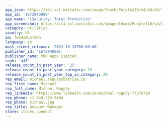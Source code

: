 ```yaml
---
app_icon: https://is1-ssl.mzstatic.com/image/thumb/Purple126/v4/44/e5/f5/44e5f5f0-b283-64cf-84ed-778f57a549cc/AppIcon-1x_U007emarketing-0-7-0-85-220.png/1024x1024bb.png
app_id: '1672940089'
app_name: 'iSecurity: Total Protection'
app_screenshot: https://is1-ssl.mzstatic.com/image/thumb/Purple116/v4/bd/2e/8b/bd2e8b38-cb63-b22b-3082-3960a36b7f7b/8dd7f663-5cdd-4d68-827f-22a2e2ad758b_X_1_1.jpg/2688x1242bb.png
category: Utilities
country: US
id: fwQUzACo7sOn
language: en
most_recent_release: '2023-10-16T00:00:00'
publisher_id: '1672940091'
publisher_name: PDO Apps Limited
rank: '445'
release_count_in_past_year: '25'
release_count_in_past_year_category: 10
release_count_in_past_year_top_in_category: 29
rep_email: michael.roguly@bitrise.io
rep_first_name: Michael
rep_full_name: Michael Roguly
rep_linkedin: https://www.linkedin.com/in/michael-roguly-77376710
rep_phone: +1 949-233-3404
rep_photo: michael.jpg
rep_title: Account Manager
store: itunes_connect
---
```

